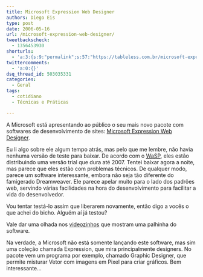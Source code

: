 ```yaml
---
title: Microsoft Expression Web Designer
authors: Diego Eis
type: post
date: 2006-05-16
url: /microsoft-expression-web-designer/
tweetbackscheck:
  - 1356453930
shorturls:
  - 'a:3:{s:9:"permalink";s:57:"https://tableless.com.br/microsoft-expression-web-designer";s:7:"tinyurl";s:26:"https://tinyurl.com/3hhe79a";s:4:"isgd";s:19:"https://is.gd/uBwYMD";}'
twittercomments:
  - 'a:0:{}'
dsq_thread_id: 503035331
categories:
  - Geral
tags:
  - cotidiano
  - Técnicas e Práticas

---
```

A Microsoft está apresentando ao público o seu mais novo pacote com softwares de desenvolvimento de sites: [Microsoft Expression Web Designer][1].

Eu li algo sobre ele algum tempo atrás, mas pelo que me lembre, não havia nenhuma versão de teste para baixar. De acordo com o [WaSP][2], eles estão distribuindo uma versão trial que dura até 2007. Tentei baixar agora a noite, mas parece que eles estão com problemas técnicos. De qualquer modo, parece um software interessante, embora não seja tão diferente do famigerado Dreamweaver. Ele parece apelar muito para o lado dos padrões web, servindo várias facilidades na hora do desenvolvimento para facilitar a vida do desenvolvedor.

Vou tentar testá-lo assim que liberarem novamente, então digo a vocês o que achei do bicho. Alguém aí já testou?
  
Vale dar uma olhada nos [videozinhos][3] que mostram uma palhinha do software.

Na verdade, a Microsoft não está somente lançando este software, mas sim uma coleção chamada Expression, que mira principalmente designers. No pacote vem um programa por exemplo, chamado Graphic Designer, que permite misturar Vetor com imagens em Pixel para criar gráficos. Bem interessante&#8230;

 [1]: https://www.microsoft.com/products/expression/en/web_designer/default.mspx
 [2]: https://www.webstandards.org/2006/05/15/microsoft-expression-preview-release/
 [3]: https://www.microsoft.com/products/expression/en/web_designer/demos.mspx